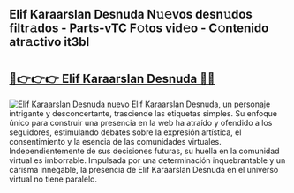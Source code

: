 ## Elif Karaarslan Desnuda N𝚞𝚎vos desn𝚞dos filtr𝚊dos - Parts-vTC F𝚘tos vid𝚎o - C𝚘ntenido atr𝚊ctivo it3bl

# <h2><a href="http://mbden1e.tromn.icu/?c=Elif+Karaarslan+Desnuda">🔗👉👉👉 Elif Karaarslan Desnuda 🔗🔗</a></h2>

[![Elif Karaarslan Desnuda nuevo](https://i.imgur.com/pEAQMta.gif)](http://mbden1e.tromn.icu/?c=Elif+Karaarslan+Desnuda)
Elif Karaarslan Desnuda, un personaje intrigante y desconcertante, trasciende las etiquetas simples. Su enfoque único para construir una presencia en la web ha atraído y ofendido a los seguidores, estimulando debates sobre la expresión artística, el consentimiento y la esencia de las comunidades virtuales. Independientemente de sus decisiones futuras, su huella en la comunidad virtual es imborrable. Impulsada por una determinación inquebrantable y un carisma innegable, la presencia de Elif Karaarslan Desnuda en el universo virtual no tiene paralelo.
